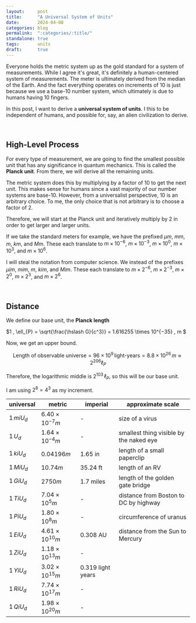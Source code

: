 ```yaml
---
layout:     post
title:      "A Universal System of Units"
date:       2024-04-08
categories: blog
permalink:  ":categories/:title/"
standalone: true
tags:       units
draft:      true
---
```


Everyone holds the metric system up as the gold standard for a system of measurements. While I agree it's great, it's definitely a human-centered system of measurements. The meter is ultimately derived from the median of the Earth. And the fact everything operates on increments of $10$ is just because we use a base-$10$ number system, which ultimately is due to humans having $10$ fingers. 

In this post, I want to derive a **universal system of units**. I this to be independent of humans, and possible for, say, an alien civilization to derive.

<br>

## High-Level Process

For every type of measurement, we are going to find the smallest possible unit that has any significance in quantum mechanics. This is called the **Planck unit**. From there, we will derive all the remaining units.

The metric system does this by multiplying by a factor of $10$ to get the next unit. This makes sense for humans since a vast majority of our number systems are base-$10$. However, from a universalist perspective, $10$ is an arbitrary choice. To me, the only choice that is not arbitrary is to choose a factor of $2$. 

Therefore, we will start at the Planck unit and iteratively multiply by $2$ in order to get larger and larger units.

If we take the standard meters for example, we have the prefixed $\mu m$, $mm$, $m$, $km$, and $Mm$. These each translate to $m \times 10^{-6}$, $m \times 10^{-3}$, $m \times 10^{0}$, $m \times 10^{3}$, and $m \times 10^{6}$.

I will steal the notation from computer science. We instead of the prefixes $\mu i m$, $mim$, $m$, $kim$, and $Mim$. These each translate to $m \times 2^{-6}$, $m \times 2^{-3}$, $m \times 2^{0}$, $m \times 2^{3}$, and $m \times 2^{6}$.

<br>

## Distance

We define our base unit, the **Planck length**

$1 \, \ell_{P} = \sqrt{\frac{\hslash G}{c^3}} = 1.616255 \times 10^{−35} \, m $

Now, we get an upper bound.

$$
\text{Length of observable universe} = 96 \times 10^9 \, \text{light-years} = 8.8 \times 10^{26} \, m \approx 2^{206} \ell_{P}
$$

Therefore, the logarithmic middle is $2^{103} \, \ell_{P}$, so this will be our base unit.

I am using $2^8 = 4^3$ as my increment.

| universal     | metric                    | imperial          | approximate scale                         |
| ------------- | ------------------------- | ----------------- | ----------------------------------------- |
| $1 \, miU_d$  | $6.40 \times 10^{-7} m$   | -                 | size of a virus |
| $1 \, U_d$    | $1.64 \times 10^{-4} m$   | -                 | smallest thing visible by the naked eye |
| $1 \, kiU_d$  | $0.04196 m$               | $1.65$ in         | length of a small paperclip |
| $1 \, MiU_d$  | $10.74 m$                 | $35.24$ ft        | length of an RV |
| $1 \, GiU_d$  | $2750 m$                  | $1.7$ miles       | length of the golden gate bridge |
| $1 \, TiU_d$  | $7.04 \times 10^{5} m$    | -                 | distance from Boston to DC by highway |
| $1 \, PiU_d$  | $1.80 \times 10^{8} m$    | -                 | circumference of uranus |
| $1 \, EiU_d$  | $4.61 \times 10^{10} m$   | $0.308$ AU        | distance from the Sun to Mercury |
| $1 \, ZiU_d$  | $1.18 \times 10^{13} m$   | -                 |  |
| $1 \, YiU_d$  | $3.02 \times 10^{15} m$   | $0.319$ light years |  |
| $1 \, RiU_d$  | $7.74 \times 10^{17} m$   | - |  |
| $1 \, QiU_d$  | $1.98 \times 10^{20} m$   | - |  |